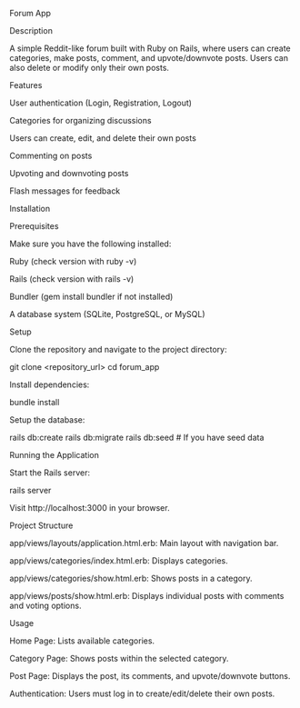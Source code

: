 Forum App

Description

A simple Reddit-like forum built with Ruby on Rails, where users can create categories, make posts, comment, and upvote/downvote posts. Users can also delete or modify only their own posts.

Features

User authentication (Login, Registration, Logout)

Categories for organizing discussions

Users can create, edit, and delete their own posts

Commenting on posts

Upvoting and downvoting posts

Flash messages for feedback

Installation

Prerequisites

Make sure you have the following installed:

Ruby (check version with ruby -v)

Rails (check version with rails -v)

Bundler (gem install bundler if not installed)

A database system (SQLite, PostgreSQL, or MySQL)

Setup

Clone the repository and navigate to the project directory:

  git clone <repository_url>
  cd forum_app

Install dependencies:

  bundle install

Setup the database:

  rails db:create
  rails db:migrate
  rails db:seed # If you have seed data

Running the Application

Start the Rails server:

  rails server

Visit http://localhost:3000 in your browser.

Project Structure

app/views/layouts/application.html.erb: Main layout with navigation bar.

app/views/categories/index.html.erb: Displays categories.

app/views/categories/show.html.erb: Shows posts in a category.

app/views/posts/show.html.erb: Displays individual posts with comments and voting options.

Usage

Home Page: Lists available categories.

Category Page: Shows posts within the selected category.

Post Page: Displays the post, its comments, and upvote/downvote buttons.

Authentication: Users must log in to create/edit/delete their own posts.
